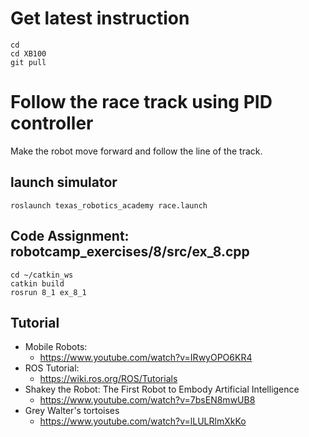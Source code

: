 # Get latest instruction 
```
cd
cd XB100
git pull
```

# Follow the race track using PID controller 
Make the robot move forward and follow the line of the track.


## launch simulator 
```
roslaunch texas_robotics_academy race.launch
```

## Code Assignment: robotcamp_exercises/8/src/ex_8.cpp
```
cd ~/catkin_ws
catkin build
rosrun 8_1 ex_8_1
```

## Tutorial 
* Mobile Robots:
  * https://www.youtube.com/watch?v=IRwyOPO6KR4
* ROS Tutorial:
  * https://wiki.ros.org/ROS/Tutorials
* Shakey the Robot: The First Robot to Embody Artificial Intelligence
  * https://www.youtube.com/watch?v=7bsEN8mwUB8
* Grey Walter's tortoises
  * https://www.youtube.com/watch?v=lLULRlmXkKo
